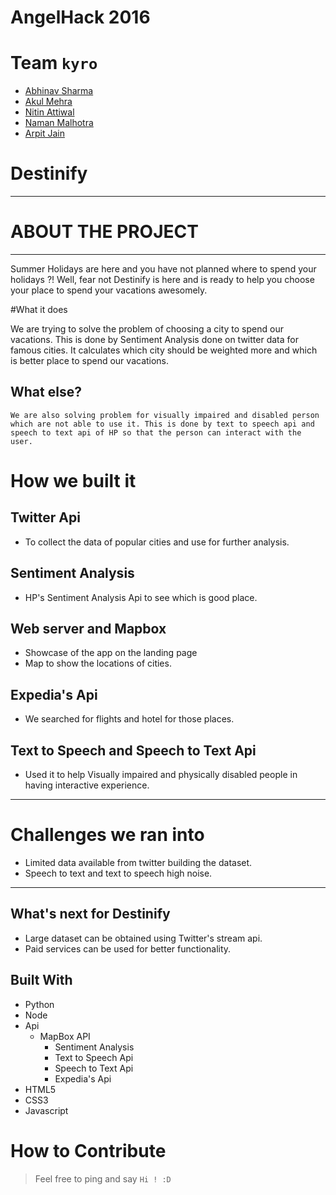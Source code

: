 # AngelHack 2016


# Team `kyro`

- [Abhinav Sharma](https://github.com/ExC0d3)
- [Akul Mehra](https://github.com/akul08)
- [Nitin Attiwal](https://github.com/Nitinkmr)
- [Naman Malhotra](https://github.com/naman03malhotra)
- [Arpit Jain](https://github.com/antimatter96)

 # Destinify
---

# ABOUT THE PROJECT
---
Summer Holidays are here and you have not planned where to spend your holidays ?! Well, fear not Destinify is here and is ready to help you choose your place to spend your vacations awesomely.  

#What it does

We are trying to solve the problem of choosing a city to spend our vacations. This is done by Sentiment Analysis done on twitter data for famous cities. It calculates which city should be weighted more and which is better place to spend our vacations.
## What else?
	We are also solving problem for visually impaired and disabled person which are not able to use it. This is done by text to speech api and speech to text api of HP so that the person can interact with the user.



# How we built it

## Twitter Api
* To collect the data of popular cities and use for further analysis.

## Sentiment Analysis
* HP's Sentiment Analysis Api to see which is good place.

## Web server and Mapbox
* Showcase of the app on the landing page
* Map to show the locations of cities.

## Expedia's Api
* We searched for flights and hotel for those places.

## Text to Speech and Speech to Text Api
* Used it to help Visually impaired and physically disabled people in having interactive experience.

---

# Challenges we ran into
* Limited data available from twitter building the dataset.
* Speech to text and text to speech high noise.

---

## What's next for Destinify

* Large dataset can be obtained using Twitter's stream api.
* Paid services can be used for better functionality.

## Built With

* Python
* Node
* Api
	* MapBox API
		* Sentiment Analysis
		* Text to Speech Api
		* Speech to Text Api
		* Expedia's Api
* HTML5
* CSS3
* Javascript

# How to Contribute
> Feel free to ping and say `Hi ! :D`
